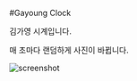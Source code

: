 #Gayoung Clock

김가영 시계입니다.

매 초마다 랜덤하게 사진이 바뀝니다.

![screenshot](https://user-images.githubusercontent.com/22622974/103283642-7658c180-4a1c-11eb-93e4-dbf07b00ca37.jpg)
